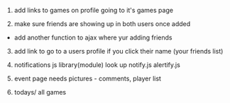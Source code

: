 1. add links to games on profile going to it's games page

2. make sure friends are showing up in both users once added
  - add another function to ajax where yur adding friends 

3. add link to go to a users profile if you click their name (your friends list)

4. notifications js library(module) look up
  notify.js
  alertify.js

5. event page needs pictures - comments, player list


5. todays/ all games
